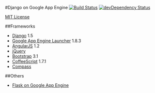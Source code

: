 #Django on Google App Engine
[![Build Status](https://secure.travis-ci.org/kelp404/Django-GAE.png?branch=master)](http://travis-ci.org/kelp404/Django-GAE) [![devDependency Status](https://david-dm.org/kelp404/Django-GAE/dev-status.png?branch=master)](https://david-dm.org/kelp404/Django-GAE#info=devDependencies)

[MIT License](http://www.opensource.org/licenses/mit-license.php)



##Frameworks
* [Django](https://github.com/django/django) 1.5
* [Google App Engine Launcher](https://developers.google.com/appengine/) 1.8.3
* [AngularJS](http://angularjs.org/) 1.2
* [jQuery](http://jquery.com/)
* [Bootstrap](http://getbootstrap.com/) 3.1
* [CoffeeScript](http://coffeescript.org) 1.7.1
* [Compass](https://github.com/chriseppstein/compass)



##Others
* [Flask on Google App Engine](https://github.com/kelp404/Flask-GAE)


